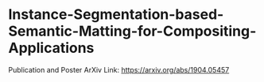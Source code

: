 # Instance-Segmentation-based-Semantic-Matting-for-Compositing-Applications
Publication and Poster
ArXiv Link: <a href="https://arxiv.org/abs/1904.05457"> https://arxiv.org/abs/1904.05457 </a>
